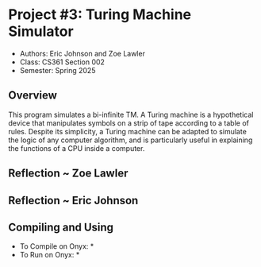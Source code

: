 # Project #3: Turing Machine Simulator

* Authors: Eric Johnson and Zoe Lawler
* Class: CS361 Section 002
* Semester: Spring 2025

## Overview
This program simulates a bi-infinite TM. A Turing machine is a hypothetical device that manipulates symbols on a strip
of tape according to a table of rules. Despite its simplicity, a Turing machine can
be adapted to simulate the logic of any computer algorithm, and is particularly
useful in explaining the functions of a CPU inside a computer.

## Reflection ~ Zoe Lawler


## Reflection ~ Eric Johnson



## Compiling and Using

* To Compile on Onyx:
    * 
* To Run on Onyx:
    * 
